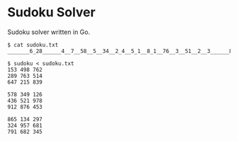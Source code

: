 # Sudoku Solver

Sudoku solver written in Go.

```
$ cat sudoku.txt
_______6_28______4__7__58__5__34__2_4__5_1__8_1__76__3__51__2__3______81_9_______

$ sudoku < sudoku.txt
153 498 762
289 763 514
647 215 839

578 349 126
436 521 978
912 876 453

865 134 297
324 957 681
791 682 345
```
